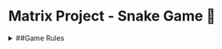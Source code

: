 # Matrix Project - Snake Game 🐍

<details>
  <summary>##Game Rules</summary>
  
  Text pentru regulile jocului.

</details> 
